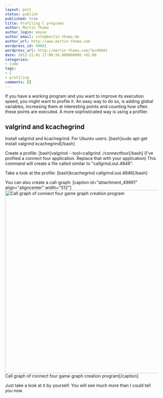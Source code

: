 ```yaml
---
layout: post
status: publish
published: true
title: Profiling C programs
author: Martin Thoma
author_login: moose
author_email: info@martin-thoma.de
author_url: http://www.martin-thoma.com
wordpress_id: 49681
wordpress_url: http://martin-thoma.com/?p=49681
date: 2012-12-01 17:00:58.000000000 +01:00
categories:
- Code
tags:
- C
- profiling
comments: []
---
```

If you have a working program and you want to improve its execution speed, you might want to profile it. An easy way to do so, is adding global variables, increasing them at interesting points and counting how often these points are executed. A more sophisticated way is using a profiler.

<h2>valgrind and kcachegrind</h2>
Install valgrind and kcachegrind. For Ubuntu users:
[bash]sudo apt-get install valgrind kcachegrind[/bash]

Create a profile:
[bash]valgrind --tool=callgrind ./connectfour[/bash]
(I've profiled a connect four application. Replace that with your application)
This command will create a file called similar to "callgrind.out.4846".

Take a look at the profile:
[bash]kcachegrind callgrind.out.4846[/bash]

You can also create a call-graph:
[caption id="attachment_49691" align="aligncenter" width="512"]<a href="http://martin-thoma.com/wp-content/uploads/2012/11/call-graph2.png"><img src="http://martin-thoma.com/wp-content/uploads/2012/11/call-graph2.png" alt="Call graph of connect four game graph creation program" title="Call graph of connect four game graph creation program" width="512" height="601" class="size-full wp-image-49691" /></a> Call graph of connect four game graph creation program[/caption]

Just take a look at it by yourself. You will see much more than I could tell you now.
